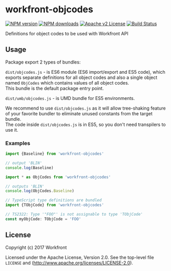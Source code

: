 # workfront-objcodes

[![NPM version][npm-version-image]][npm-url] [![NPM downloads][npm-downloads-image]][npm-url] [![Apache v2 License][license-image]][license-url] [![Build Status][travis-image]][travis-url]

Definitions for object codes to be used with Workfront API

## Usage

Package export 2 types of bundles:

 `dist/objcodes.js` - is ES6 module (ES6 import/export and ES5 code), which exports separate definitions for all object codes and also a single object named `ObjCodes` which contains values of all object codes.  
 This bundle is the default package entry point.
 
`dist/umb/objcodes.js` - is UMD bundle for ES5 environments.

We recommend to use `dist/objcodes.js` as it will allow tree-shaking feature of your favorite bundler to eliminate unused constants from the target bundle.  
The code inside `dist/objcodes.js` is in ES5, so you don't need transpilers to use it.


### Examples

```javascript
import {Baseline} from 'workfront-objcodes'

// output 'BLIN'
console.log(Baseline)
```

```javascript
import * as ObjCodes from 'workfront-objcodes'

// outputs 'BLIN'
console.log(ObjCodes.Baseline)
```

```typescript
// TypeScript type definitions are bundled
import {TObjCode} from 'workfront-objcodes'

// TS2322: Type '"FOO"' is not assignable to type 'TObjCode' 
const myObjCode: TObjCode = 'FOO'
```


## License

Copyright (c) 2017 Workfront

Licensed under the Apache License, Version 2.0.
See the top-level file `LICENSE` and
(http://www.apache.org/licenses/LICENSE-2.0).


[license-image]: http://img.shields.io/badge/license-APv2-blue.svg?style=flat
[license-url]: LICENSE

[npm-url]: https://www.npmjs.org/package/workfront-objcodes
[npm-version-image]: https://img.shields.io/npm/v/workfront-objcodes.svg?style=flat
[npm-downloads-image]: https://img.shields.io/npm/dm/workfront-objcodes.svg?style=flat

[travis-url]: https://travis-ci.org/Workfront/workfront-objcodes
[travis-image]: https://img.shields.io/travis/Workfront/workfront-objcodes.svg?style=flat

